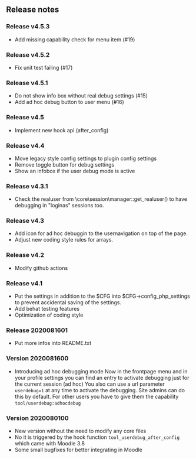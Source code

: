 ## Release notes

### Release v4.5.3
* Add missing capability check for menu item (#19)

### Release v4.5.2
* Fix unit test failing (#17)

### Release v4.5.1
* Do not show info box without real debug settings (#15)
* Add ad hoc debug button to user menu (#16)

### Release v4.5
* Implement new hook api (after_config)

### Release v4.4
* Move legacy style config settings to plugin config settings
* Remove toggle button for debug settings
* Show an infobox if the user debug mode is active

### Release v4.3.1
* Check the realuser from \core\session\manager::get_realuser() to have debugging in "loginas" sessions too.

### Release v4.3
* Add icon for ad hoc debuggin to the usernavigation on top of the page.
* Adjust new coding style rules for arrays.

### Release v4.2
* Modify github actions

### Release v4.1
* Put the settings in addition to the $CFG into $CFG->config_php_settings to prevent accidental saving of the settings.
* Add behat testing features
* Optimization of coding style

### Release 2020081601
* Put more infos into README.txt

### Version 2020081600
* Introducing ad hoc debugging mode
Now in the frontpage menu and in your profile settings you can find an entry to activate debugging just for the current session (ad hoc)
You also can use a url parameter `userdebug=1` at any time to activate the debugging.
Site admins can do this by default. For other users you have to give them the capability `tool/userdebug:adhocdebug`

### Version 2020080100
* New version without the need to modify any core files
* No it is triggered by the hook function `tool_userdebug_after_config` which came with Moodle 3.8
* Some small bugfixes for better integrating in Moodle
